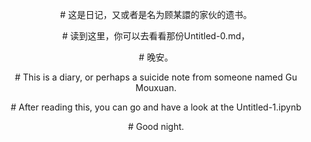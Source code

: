 <p align="center"># 这是日记，又或者是名为顾某譞的家伙的遗书。</p>

<p align="center"># 读到这里，你可以去看看那份Untitled-0.md，</p>

<p align="center"># 晚安。</p>

<p align="center"># This is a diary, or perhaps a suicide note from someone named Gu Mouxuan. </p>

<p align="center"># After reading this, you can go and have a look at the Untitled-1.ipynb</p>

<p align="center"># Good night. </p>
